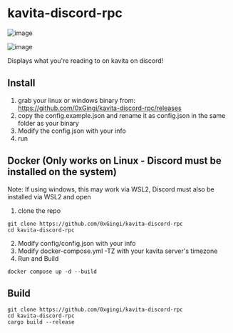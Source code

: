 # kavita-discord-rpc

![image](https://github.com/user-attachments/assets/b5efcc84-07e2-4849-b737-bf4b4a006c07)

![image](https://github.com/user-attachments/assets/a5c56d2a-2015-456c-948a-a08b769cd54c)


Displays what you're reading to on kavita on discord!

## Install

1. grab your linux or windows binary from: https://github.com/0xGingi/kavita-discord-rpc/releases
2. copy the config.example.json and rename it as config.json in the same folder as your binary
3. Modify the config.json with your info
4. run

## Docker (Only works on Linux - Discord must be installed on the system)
Note: If using windows, this may work via WSL2, Discord must also be installed via WSL2 and open

1. clone the repo
```
git clone https://github.com/0xGingi/kavita-discord-rpc
cd kavita-discord-rpc
```
2. Modify config/config.json with your info
3. Modify docker-compose.yml -TZ with your kavita server's timezone
4. Run and Build
```
docker compose up -d --build
```

## Build
```
git clone https://github.com/0xgingi/kavita-discord-rpc
cd kavita-discord-rpc
cargo build --release
```
